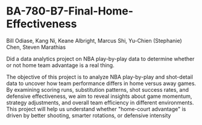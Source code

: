 # BA-780-B7-Final-Home-Effectiveness
Bill Odiase, Kang Ni, Keane Albright, Marcus Shi, Yu-Chien (Stephanie) Chen, Steven Marathias

Did a data analytics project on NBA play-by-play data to determine whether or not home team advantage is a real thing.

The objective of this project is to analyze NBA play-by-play and shot-detail data to uncover how team performance differs in home versus away games. By examining scoring runs, substitution patterns, shot success rates, and defensive effectiveness, we aim to reveal insights about game momentum, strategy adjustments, and overall team efficiency in different environments. This project will help us understand whether "home-court advantage" is driven by better shooting, smarter rotations, or defensive intensity
